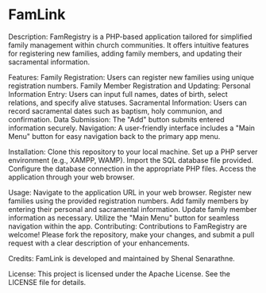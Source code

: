 # FamLink

Description:
FamRegistry is a PHP-based application tailored for simplified family management within church communities. It offers intuitive features for registering new families, adding family members, and updating their sacramental information.

Features:
Family Registration: Users can register new families using unique registration numbers.
Family Member Registration and Updating:
Personal Information Entry: Users can input full names, dates of birth, select relations, and specify alive statuses.
Sacramental Information: Users can record sacramental dates such as baptism, holy communion, and confirmation.
Data Submission: The "Add" button submits entered information securely.
Navigation: A user-friendly interface includes a "Main Menu" button for easy navigation back to the primary app menu.

Installation:
Clone this repository to your local machine.
Set up a PHP server environment (e.g., XAMPP, WAMP).
Import the SQL database file provided.
Configure the database connection in the appropriate PHP files.
Access the application through your web browser.

Usage:
Navigate to the application URL in your web browser.
Register new families using the provided registration numbers.
Add family members by entering their personal and sacramental information.
Update family member information as necessary.
Utilize the "Main Menu" button for seamless navigation within the app.
Contributing:
Contributions to FamRegistry are welcome! Please fork the repository, make your changes, and submit a pull request with a clear description of your enhancements.

Credits:
FamLink is developed and maintained by Shenal Senarathne.

License:
This project is licensed under the Apache License. See the LICENSE file for details.

